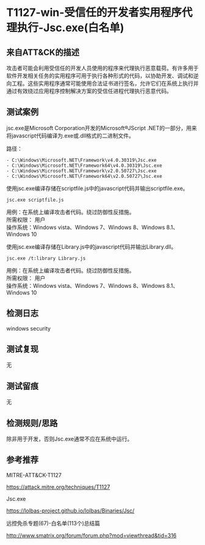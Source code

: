 # T1127-win-受信任的开发者实用程序代理执行-Jsc.exe(白名单)

## 来自ATT&CK的描述
攻击者可能会利用受信任的开发人员使用的程序来代理执行恶意载荷。有许多用于软件开发相关任务的实用程序可用于执行各种形式的代码，以协助开发、调试和逆向工程。这些实用程序通常可能使用合法证书进行签名，允许它们在系统上执行并通过有效绕过应用程序控制解决方案的受信任进程代理执行恶意代码。

## 测试案例
jsc.exe是Microsoft Corporation开发的Microsoft®JScript .NET的一部分，用来将javascript代码编译为.exe或.dll格式的二进制文件。

路径：
```
- C:\Windows\Microsoft.NET\Framework\v4.0.30319\Jsc.exe
- C:\Windows\Microsoft.NET\Framework64\v4.0.30319\Jsc.exe
- C:\Windows\Microsoft.NET\Framework\v2.0.50727\Jsc.exe
- C:\Windows\Microsoft.NET\Framework64\v2.0.50727\Jsc.exe
```

使用jsc.exe编译存储在scriptfile.js中的javascript代码并输出scriptfile.exe。
```
jsc.exe scriptfile.js
```

用例：在系统上编译攻击者代码。绕过防御性反措施。  
所需权限： 用户  
操作系统：Windows vista、Windows 7、Windows 8、Windows 8.1、Windows 10

  
使用jsc.exe编译存储在Library.js中的javascript代码并输出Library.dll。  

```
jsc.exe /t:library Library.js
```

用例：在系统上编译攻击者代码。绕过防御性反措施。  
所需权限： 用户  
操作系统：Windows vista、Windows 7、Windows 8、Windows 8.1、Windows 10

## 检测日志

windows security

## 测试复现
无
## 测试留痕
无
## 检测规则/思路
除非用于开发，否则Jsc.exe通常不应在系统中运行。

## 参考推荐

MITRE-ATT&CK-T1127

<https://attack.mitre.org/techniques/T1127>

Jsc.exe

<https://lolbas-project.github.io/lolbas/Binaries/Jsc/>

远控免杀专题(67)-白名单(113个)总结篇

<http://www.smatrix.org/forum/forum.php?mod=viewthread&tid=316>
